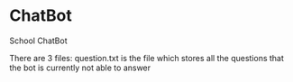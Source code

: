 # ChatBot
School ChatBot

There are 3 files:
  question.txt is the file which stores all the questions that the bot is currently not able to answer
  

